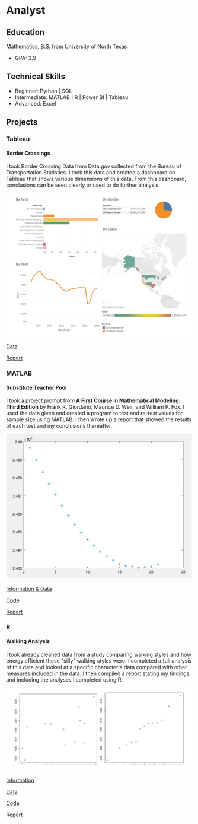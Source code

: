 # Analyst

## Education

Mathematics, B.S. from University of North Texas
- GPA: 3.9

## Technical Skills

- Beginner: Python | SQL
- Intermediate: MATLAB | R | Power BI | Tableau
- Advanced: Excel

## Projects

### **Tableau**

#### **Border Crossings**

I took Border Crossing Data from Data.gov collected from the Bureau of Transportation Statistics. I took this data and created a dashboard on Tableau that shows various dimensions of this data. From this dashboard, conclusions can be seen clearly or used to do further analysis. 

![Dashboard](https://github.com/gracevmath/gracevmath.github.io/blob/main/Tableau.jpg)

[Data](https://catalog.data.gov/dataset/border-crossing-entry-data-683ae)

[Report](https://github.com/gracevmath/gracevmath.github.io/blob/main/Border%20Crossing%20Data.twb)

### **MATLAB**
#### **Substitute Teacher Pool**
  
I took a project prompt from **A First Course in Mathematical Modeling: Third Edition** by Frank R. Giordano, Maurice D. Weir, and William P. Fox. I used the data given and created a program to test and re-test values for sample size using MATLAB. I then wrote up a report that showed the results of each test and my conclusions thereafter. 

![Part D Graph](https://github.com/gracevmath/gracevmath.github.io/blob/main/D.jpg)

[Information & Data](https://github.com/gracevmath/gracevmath.github.io/blob/main/InformationM.pdf)

[Code](https://github.com/gracevmath/gracevmath.github.io/blob/main/MATLAB%20project%20code.pdf)

[Report](https://github.com/gracevmath/gracevmath.github.io/blob/main/modeling%20project.pdf)

### **R**
#### **Walking Analysis**

I took already cleaned data from a study comparing walking styles and how energy efficient these "silly" walking styles were. I completed a full analysis of this data and looked at a specific character's data compared with other measures included in the data. I then compiled a report stating my findings and including the analyses I completed using R. 

![Residuals Comparison](https://github.com/gracevmath/gracevmath.github.io/blob/main/QQcompare.jpeg)

[Information](https://github.com/gracevmath/gracevmath.github.io/blob/main/Information.pdf)

[Data](https://github.com/gracevmath/gracevmath.github.io/blob/main/WalkData4650.csv)

[Code](https://github.com/gracevmath/gracevmath.github.io/blob/main/WalkDataCode.txt)

[Report](https://github.com/gracevmath/gracevmath.github.io/blob/main/stats%20final%20project.pdf)
